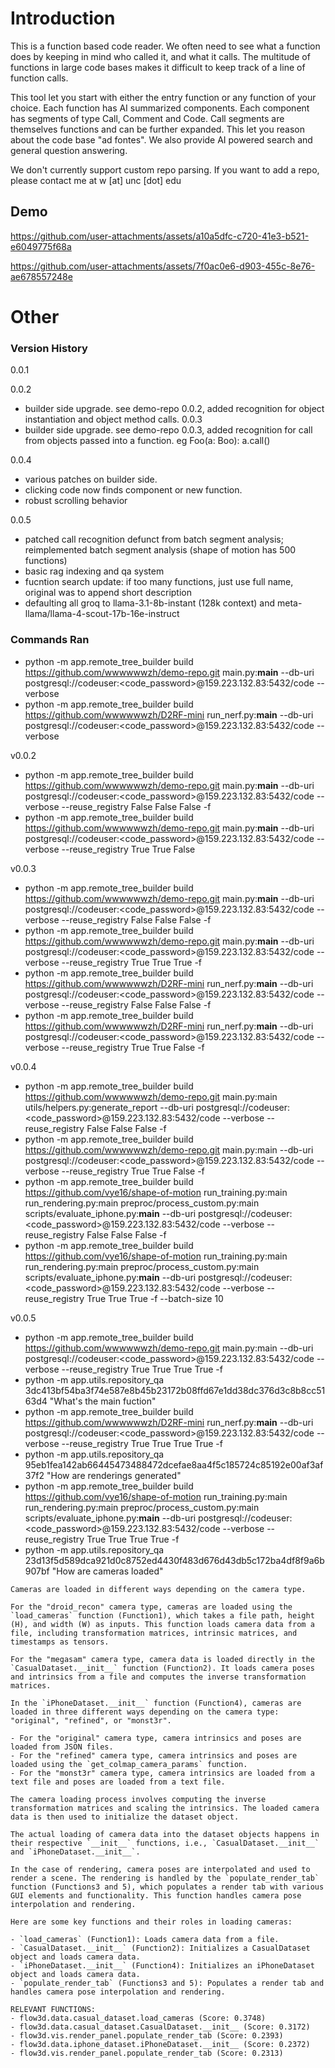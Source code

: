 # Introduction
This is a function based code reader. We often need to see what a function does by keeping in mind who called it, and what it calls. The multitude of functions in large code bases makes it difficult to keep track of a line of function calls.

This tool let you start with either the entry function or any function of your choice. Each function has AI summarized components. Each component has segments of type Call, Comment and Code. Call segments are themselves functions and can be further expanded. This let you reason about the code base "ad fontes". We also provide AI powered search and general question answering. 

We don't currently support custom repo parsing. If you want to add a repo, please contact me at w [at] unc [dot] edu

## Demo


https://github.com/user-attachments/assets/a10a5dfc-c720-41e3-b521-e6049775f68a




https://github.com/user-attachments/assets/7f0ac0e6-d903-455c-8e76-ae678557248e




# Other
### Version History
0.0.1

0.0.2
- builder side upgrade. see demo-repo 0.0.2, added recognition for object instantiation and object method calls.
0.0.3
- builder side upgrade. see demo-repo 0.0.3, added recognition for call from objects passed into a function. eg Foo(a: Boo): a.call()

0.0.4
- various patches on builder side. 
- clicking code now finds component or new function.
- robust scrolling behavior

0.0.5
- patched call recognition defunct from batch segment analysis; reimplemented batch segment analysis (shape of motion has 500 functions) 
- basic rag indexing and qa system
- fucntion search update: if too many functions, just use full name, original was to append short description
- defaulting all groq to llama-3.1-8b-instant (128k context) and meta-llama/llama-4-scout-17b-16e-instruct

### Commands Ran
- python -m app.remote_tree_builder build https://github.com/wwwwwwzh/demo-repo.git main.py:__main__   --db-uri postgresql://codeuser:<code_password>@159.223.132.83:5432/code   --verbose
- python -m app.remote_tree_builder build https://github.com/wwwwwwzh/D2RF-mini  run_nerf.py:__main__   --db-uri postgresql://codeuser:<code_password>@159.223.132.83:5432/code   --verbose

v0.0.2 
- python -m app.remote_tree_builder build https://github.com/wwwwwwzh/demo-repo.git main.py:__main__   --db-uri postgresql://codeuser:<code_password>@159.223.132.83:5432/code   --verbose --reuse_registry False False False -f
- python -m app.remote_tree_builder build https://github.com/wwwwwwzh/demo-repo.git main.py:__main__   --db-uri postgresql://codeuser:<code_password>@159.223.132.83:5432/code   --verbose --reuse_registry True True False

v0.0.3
- python -m app.remote_tree_builder build https://github.com/wwwwwwzh/demo-repo.git main.py:__main__   --db-uri postgresql://codeuser:<code_password>@159.223.132.83:5432/code   --verbose --reuse_registry False False False -f
- python -m app.remote_tree_builder build https://github.com/wwwwwwzh/demo-repo.git main.py:__main__   --db-uri postgresql://codeuser:<code_password>@159.223.132.83:5432/code   --verbose --reuse_registry True True True -f
- python -m app.remote_tree_builder build https://github.com/wwwwwwzh/D2RF-mini run_nerf.py:__main__   --db-uri postgresql://codeuser:<code_password>@159.223.132.83:5432/code   --verbose --reuse_registry False False False -f
- python -m app.remote_tree_builder build https://github.com/wwwwwwzh/D2RF-mini run_nerf.py:__main__   --db-uri postgresql://codeuser:<code_password>@159.223.132.83:5432/code   --verbose --reuse_registry True True False -f

v0.0.4
- python -m app.remote_tree_builder build https://github.com/wwwwwwzh/demo-repo.git main.py:main utils/helpers.py:generate_report --db-uri postgresql://codeuser:<code_password>@159.223.132.83:5432/code --verbose --reuse_registry False False False -f
- python -m app.remote_tree_builder build https://github.com/wwwwwwzh/demo-repo.git main.py:main --db-uri postgresql://codeuser:<code_password>@159.223.132.83:5432/code --verbose --reuse_registry True True False -f
- python -m app.remote_tree_builder build https://github.com/vye16/shape-of-motion run_training.py:main run_rendering.py:main preproc/process_custom.py:main scripts/evaluate_iphone.py:__main__  --db-uri postgresql://codeuser:<code_password>@159.223.132.83:5432/code   --verbose --reuse_registry False False False -f
- python -m app.remote_tree_builder build https://github.com/vye16/shape-of-motion run_training.py:main run_rendering.py:main preproc/process_custom.py:main scripts/evaluate_iphone.py:__main__   --db-uri postgresql://codeuser:<code_password>@159.223.132.83:5432/code --verbose --reuse_registry True True True -f --batch-size 10

v0.0.5
- python -m app.remote_tree_builder build https://github.com/wwwwwwzh/demo-repo.git main.py:main --db-uri postgresql://codeuser:<code_password>@159.223.132.83:5432/code --verbose --reuse_registry True True True True -f
- python -m app.utils.repository_qa 3dc413bf54ba3f74e587e8b45b23172b08ffd67e1dd38dc376d3c8b8cc5163d4 "What's the main fuction"
- python -m app.remote_tree_builder build https://github.com/wwwwwwzh/D2RF-mini run_nerf.py:__main__ --db-uri postgresql://codeuser:<code_password>@159.223.132.83:5432/code --verbose --reuse_registry True True True True -f
- python -m app.utils.repository_qa 95eb1fea142ab66445473488472dcefae8aa4f5c185724c85192e00af3af37f2 "How are renderings generated"
- python -m app.remote_tree_builder build https://github.com/vye16/shape-of-motion run_training.py:main run_rendering.py:main preproc/process_custom.py:main scripts/evaluate_iphone.py:__main__ --db-uri postgresql://codeuser:<code_password>@159.223.132.83:5432/code --verbose --reuse_registry True True True True -f
- python -m app.utils.repository_qa 23d13f5d589dca921d0c8752ed4430f483d676d43db5c172ba4df8f9a6b907bf "How are cameras loaded"
```
Cameras are loaded in different ways depending on the camera type.

For the "droid_recon" camera type, cameras are loaded using the `load_cameras` function (Function1), which takes a file path, height (H), and width (W) as inputs. This function loads camera data from a file, including transformation matrices, intrinsic matrices, and timestamps as tensors.

For the "megasam" camera type, camera data is loaded directly in the `CasualDataset.__init__` function (Function2). It loads camera poses and intrinsics from a file and computes the inverse transformation matrices.

In the `iPhoneDataset.__init__` function (Function4), cameras are loaded in three different ways depending on the camera type: "original", "refined", or "monst3r". 

- For the "original" camera type, camera intrinsics and poses are loaded from JSON files.
- For the "refined" camera type, camera intrinsics and poses are loaded using the `get_colmap_camera_params` function.
- For the "monst3r" camera type, camera intrinsics are loaded from a text file and poses are loaded from a text file.

The camera loading process involves computing the inverse transformation matrices and scaling the intrinsics. The loaded camera data is then used to initialize the dataset object. 

The actual loading of camera data into the dataset objects happens in their respective `__init__` functions, i.e., `CasualDataset.__init__` and `iPhoneDataset.__init__`. 

In the case of rendering, camera poses are interpolated and used to render a scene. The rendering is handled by the `populate_render_tab` function (Functions3 and 5), which populates a render tab with various GUI elements and functionality. This function handles camera pose interpolation and rendering. 

Here are some key functions and their roles in loading cameras:

- `load_cameras` (Function1): Loads camera data from a file.
- `CasualDataset.__init__` (Function2): Initializes a CasualDataset object and loads camera data.
- `iPhoneDataset.__init__` (Function4): Initializes an iPhoneDataset object and loads camera data. 
- `populate_render_tab` (Functions3 and 5): Populates a render tab and handles camera pose interpolation and rendering.

RELEVANT FUNCTIONS:
- flow3d.data.casual_dataset.load_cameras (Score: 0.3748)
- flow3d.data.casual_dataset.CasualDataset.__init__ (Score: 0.3172)
- flow3d.vis.render_panel.populate_render_tab (Score: 0.2393)
- flow3d.data.iphone_dataset.iPhoneDataset.__init__ (Score: 0.2372)
- flow3d.vis.render_panel.populate_render_tab (Score: 0.2313)
```
